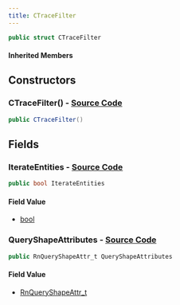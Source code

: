 ```yaml
---
title: CTraceFilter
---
```


```csharp
public struct CTraceFilter
```

#### Inherited Members

## Constructors

### **CTraceFilter()** - [Source Code](https://github.com/swiftly-solution/swiftlys2/blob/main/managed/src/SwiftlyS2.Shared/Natives/Structs/CTraceFilter.cs#L13)

```csharp
public CTraceFilter()
```

## Fields

### **IterateEntities** - [Source Code](https://github.com/swiftly-solution/swiftlys2/blob/main/managed/src/SwiftlyS2.Shared/Natives/Structs/CTraceFilter.cs#L11)

```csharp
public bool IterateEntities
```

#### Field Value

- [bool](https://learn.microsoft.com/dotnet/api/system.boolean)

### **QueryShapeAttributes** - [Source Code](https://github.com/swiftly-solution/swiftlys2/blob/main/managed/src/SwiftlyS2.Shared/Natives/Structs/CTraceFilter.cs#L10)

```csharp
public RnQueryShapeAttr_t QueryShapeAttributes
```

#### Field Value

- [RnQueryShapeAttr_t](/docs/api/shared/natives/rnqueryshapeattr_t)

